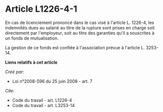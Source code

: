 # Article L1226-4-1

En cas de licenciement prononcé dans le cas visé à l'article L. 1226-4, les indemnités dues au salarié au titre de la rupture
sont prises en charge soit directement par l'employeur, soit au titre des garanties qu'il a souscrites à un fonds de
mutualisation. 

La gestion de ce fonds est confiée à l'association prévue à l'article L. 3253-14.

**Liens relatifs à cet article**

_Créé par_:

  - Loi n°2008-596 du 25 juin 2008 - art. 7

_Cite_:

  - Code du travail - art. L1226-4
  - Code du travail - art. L3253-14

